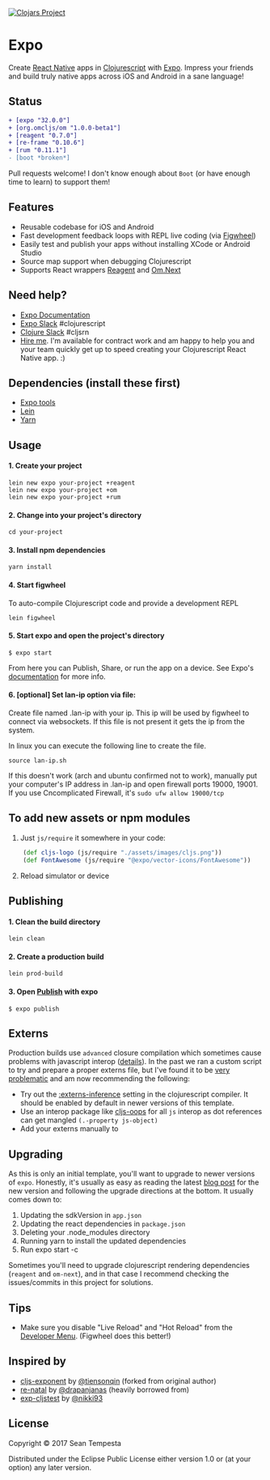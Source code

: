 [![Clojars Project](https://img.shields.io/clojars/v/expo/lein-template.svg)](https://clojars.org/expo/lein-template)

# Expo

Create [React Native](https://facebook.github.io/react-native/) apps in [Clojurescript](http://clojurescript.org/) with [Expo](https://expo.io/).  Impress your friends and build truly native apps across iOS and Android in a sane language!

## Status
```diff
+ [expo "32.0.0"]
+ [org.omcljs/om "1.0.0-beta1"]
+ [reagent "0.7.0"]
+ [re-frame "0.10.6"]
+ [rum "0.11.1"]
- [boot *broken*]
```
Pull requests welcome!  I don't know enough about `Boot` (or have enough time to learn) to support them!


## Features
* Reusable codebase for iOS and Android
* Fast development feedback loops with REPL live coding (via [Figwheel](https://github.com/bhauman/lein-figwheel))
* Easily test and publish your apps without installing XCode or Android Studio
* Source map support when debugging Clojurescript
* Supports React wrappers [Reagent](https://github.com/reagent-project/reagent) and [Om.Next](https://github.com/omcljs/om)

## Need help?
* [Expo Documentation](https://docs.expo.io/versions/latest/index.html)
* [Expo Slack](https://slack.exponentjs.com/) #clojurescript
* [Clojure Slack](http://clojurians.net) #cljsrn
* [Hire me](http://tempesta.io).  I'm available for contract work and am happy to help you and your team quickly get up to speed creating your Clojurescript React Native app. :)

## Dependencies (install these first)
* [Expo tools](https://docs.expo.io/versions/v32.0.0/introduction/installation)
* [Lein](http://leiningen.org/#install)
* [Yarn](https://yarnpkg.com/lang/en/docs/install/)

## Usage
#### 1. Create your project

```shell
lein new expo your-project +reagent
lein new expo your-project +om
lein new expo your-project +rum
```
#### 2. Change into your project's directory

```shell
cd your-project
```

#### 3. Install npm dependencies
```shell
yarn install
```

#### 4. Start figwheel
To auto-compile Clojurescript code and provide a development REPL
```shell
lein figwheel
```

#### 5. Start expo and open the project's directory
```shell
$ expo start
```
From here you can Publish, Share, or run the app on a device.  See Expo's [documentation](https://docs.expo.io/versions/latest/guides/up-and-running.html) for more info.

#### 6. [optional] Set lan-ip option via file:
Create file named .lan-ip with your ip. This ip will be used by figwheel to connect via websockets. If this file is not present it gets the ip from the system.

In linux you can execute the following line to create the file.
```shell
source lan-ip.sh
```
If this doesn't work (arch and ubuntu confirmed not to work), manually put your computer's IP address in .lan-ip and open firewall ports 19000, 19001. If you use Cncomplicated Firewall, it's `sudo ufw allow 19000/tcp`

## To add new assets or npm modules
1. Just `js/require` it somewhere in your code:

``` clj
    (def cljs-logo (js/require "./assets/images/cljs.png"))
    (def FontAwesome (js/require "@expo/vector-icons/FontAwesome"))
```
2. Reload simulator or device

## Publishing
#### 1. Clean the build directory
```shell
lein clean
```
#### 2. Create a production build
```shell
lein prod-build
```
#### 3. Open [Publish](https://docs.expo.io/versions/latest/guides/publishing.html) with expo
```shell
$ expo publish
```

## Externs
Production builds use `advanced` closure compilation which sometimes cause problems with javascript interop ([details](https://github.com/cljsjs/packages/wiki/Creating-Externs)).  In the past we ran a custom script to try and prepare a proper externs file, but I've found it to be [very](https://github.com/seantempesta/expo-cljs-template/issues/12) [problematic](https://github.com/seantempesta/expo-cljs-template/issues/16) and am now recommending the following:
* Try out the [:externs-inference](https://clojurescript.org/guides/externs#externs-inference) setting in the clojurescript compiler.  It should be enabled by default in newer versions of this template.
* Use an interop package like [cljs-oops](https://github.com/binaryage/cljs-oops) for all `js` interop as dot references can get mangled `(.-property js-object)`
* Add your externs manually to

## Upgrading
As this is only an initial template, you'll want to upgrade to newer versions of `expo`.
Honestly, it's usually as easy as reading the latest [blog post](https://blog.expo.io/expo-sdk-v20-0-0-is-now-available-79f84232a9d1) for the new version
and following the upgrade directions at the bottom.  It usually comes down to:
1. Updating the sdkVersion in `app.json`
2. Updating the react dependencies in `package.json`
3. Deleting your .node_modules directory
4. Running yarn to install the updated dependencies
5. Run expo start -c

Sometimes you'll need to upgrade clojurescript rendering dependencies (`reagent` and `om-next`), and in that case I recommend checking
the issues/commits in this project for solutions.

## Tips
* Make sure you disable "Live Reload" and "Hot Reload" from the [Developer Menu](https://facebook.github.io/react-native/docs/debugging.html).
(Figwheel does this better!)

## Inspired by
* [cljs-exponent](https://github.com/tiensonqin/cljs-exponent) by [@tiensonqin](https://github.com/tiensonqin) (forked from original author)
* [re-natal](https://github.com/drapanjanas/re-natal) by [@drapanjanas](https://github.com/drapanjanas) (heavily borrowed from)
* [exp-cljstest](https://github.com/exponentjs/exp-cljstest) by [@nikki93](https://github.com/nikki93)

## License

Copyright © 2017 Sean Tempesta

Distributed under the Eclipse Public License either version 1.0 or (at
your option) any later version.
